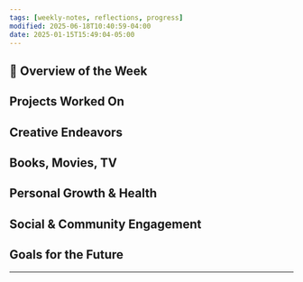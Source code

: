 ```yaml
---
tags: [weekly-notes, reflections, progress]
modified: 2025-06-18T10:40:59-04:00
date: 2025-01-15T15:49:04-05:00
---
```


## 🌟 Overview of the Week


## Projects Worked On


## Creative Endeavors


## Books, Movies, TV


## Personal Growth & Health


## Social & Community Engagement


## Goals for the Future
<!-- Set Specific, Measurable, Achievable, Relevant, and Time-bound goals or intentions for the upcoming week. -->

---
